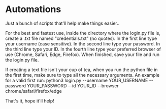 # Automations
Just a bunch of scripts that'll help make things easier..

For the best and fastest use, inside the directory where the login.py file is, create a .txt file named "credentials.txt" (no quotes).
In the first line type your username (case sensitive).
In the second line type your password.
In the third line type your ID.
In the fourth line type your preferred browser of use (Chrome, Safari, Edge, Firefox).
When finished, save your file and run the login.py file.

If creating a text file isn't your cup of tea, when you run the python file in the first time, make sure to type all the necessary arguments.
An example for a valid first run:
python3 login.py --username YOUR_USERNAME --password YOUR_PASSWORD --id YOUR_ID --browser chrome/safari/firefox/edge

That's it, hope it'll help!
